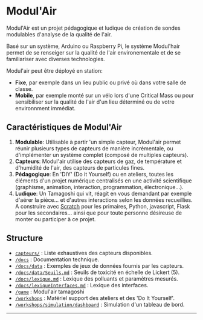 # Modul'Air

Modul'Air est un projet pédagogique et ludique de création de sondes modulables d'analyse de la qualité de l'air.

Basé sur un système, Arduino ou Raspberry Pi, le système Modul'hair permet de se renseiger sur la qualité de l'air environementale et de se familiariser avec diverses technologies. 

Modul'air peut être déployé en station:
- **Fixe**, par exemple dans un lieu public ou privé où dans votre salle de classe.
- **Mobile**, par exemple monté sur un vélo lors d'une Critical Mass ou pour sensibiliser sur la qualité de l'air d'un lieu déterminé ou de votre environnment immédiat.

## Caractéristiques de Modul'Air

1. **Modulable**: Utilisable à partir 'un simple capteur, Modul'air permet réunir plusieurs types de capteurs de manière incrémentale, ou d'implémenter un système complet (composé de multiples capteurs).
2. **Capteurs**: Modul'air utilise des capteurs de gaz, de température et d'humidité de l'air, des capteurs de particules fines.
3. **Pédagogique**: En 'DIY' (Do it Yourself) ou en ateliers, toutes les éléments d'un projet numérique centralisés en une activité scientifique (graphisme, animation, interaction, programmation, électronique...).
4. **Ludique**: Un Tamagoshi qui vit, réagit en vous demandant par exemple d'aérer la pièce... et d'autres interactions selon les données recueillies. A construire avec [Scratch](https://scratch.mit.edu/) pour les primaires, Python, javascript, Flask pour les secondaires... ainsi que pour toute personne désireuse de monter ou participer à ce projet.


## Structure
- [`capteurs/`](/capteurs/README.md) :  Liste exhaustives des capteurs disponibles.
- [`/docs`](/docs/README.md) :  Documentation technique.
- [`/docs/data`](/docs/data/README.md) :  Exemples de jeux de données fournis par les capteurs.
- [`/docs/data/Seuils.md`](/docs/data/Seuils.md) :  Seuils de toxicité en échelle de Lickert (5).
- [`/docs/lexique.md`](/docs/lexique.md) : Lexique des polluants et paramètres mesurés.
- [`/docs/lexiqueInterfaces.md`](/docs/lexiqueInterfaces.md) : Lexique des interfaces.
- [`/game`](/game/README.md) : Modul'air tamagoshi
- [`/workshops`](/workshops/README.md) : Matériel support des ateliers et des 'Do It Yourself'.
- [`/workshops/simulation/dashboard`](/workshops/simulation/dashboard/README.md) : Simulation d'un tableau de bord.

---

